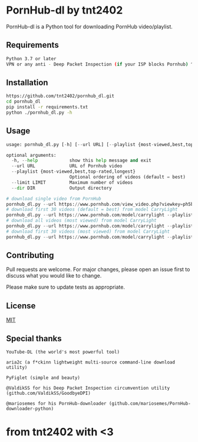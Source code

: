# PornHub-dl by tnt2402

PornHub-dl is a Python tool for downloading PornHub video/playlist.

## Requirements
```bash
Python 3.7 or later
VPN or any anti - Deep Packet Inspection (if your ISP blocks Pornhub) ^-^

```
## Installation


```bash
https://github.com/tnt2402/pornhub_dl.git
cd pornhub_dl
pip install -r requirements.txt
python ./pornhub_dl.py -h
```

## Usage

```python
usage: pornhub_dl.py [-h] [--url URL] [--playlist {most-viewed,best,top-rated,longest}] [--limit LIMIT] [--dir DIR]

optional arguments:
  -h, --help            show this help message and exit
  --url URL             URL of Pornhub video
  --playlist {most-viewed,best,top-rated,longest}
                        Optional ordering of videos (default = best)
  --limit LIMIT         Maximum number of videos
  --dir DIR             Output directory

# download single video from PornHub
pornhub_dl.py --url https://www.pornhub.com/view_video.php?viewkey=ph5b11c7f2ddecc
# download first 30 videos (default = best) from model CarryLight
pornhub_dl.py --url https://www.pornhub.com/model/carrylight --playlist --limit 30
# download all videos (most viewed) from model CarryLight
pornhub_dl.py --url https://www.pornhub.com/model/carrylight --playlist most-viewed
# download first 30 videos (most viewed) from model CarryLight
pornhub_dl.py --url https://www.pornhub.com/model/carrylight --playlist most-viewed --limit 30
```

## Contributing
Pull requests are welcome. For major changes, please open an issue first to discuss what you would like to change.

Please make sure to update tests as appropriate.

## License
[MIT](https://choosealicense.com/licenses/mit/)

## Special thanks
```
YouTube-DL (the world's most powerful tool)

aria2c (a f*ckinn lightweight multi-source command-line download utility)

PyFiglet (simple and beauty)

@ValdikSS for his Deep Packet Inspection circumvention utility (github.com/ValdikSS/GoodbyeDPI)

@mariosemes for his PornHub-downloader (github.com/mariosemes/PornHub-downloader-python)
```

# from tnt2402 with <3
